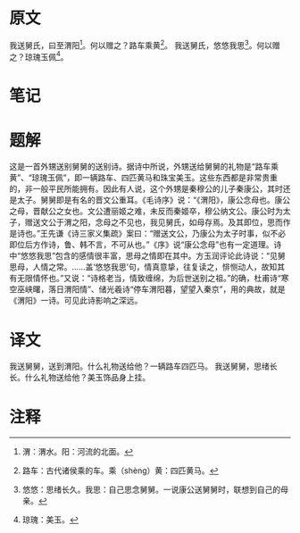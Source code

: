# 原文
我送舅氏，曰至渭阳[^1]。何以赠之？路车乘黄[^2]。
我送舅氏，悠悠我思[^3]。何以赠之？琼瑰玉佩[^4]。
# 笔记

# 题解
这是一首外甥送别舅舅的送别诗。据诗中所说，外甥送给舅舅的礼物是“路车乘黄”、“琼瑰玉佩”，即一辆路车、四匹黄马和珠宝美玉。这些东西都是非常贵重的，非一般平民所能拥有。因此有人说，这个外甥是秦穆公的儿子秦康公，其时还是太子。舅舅即是有名的晋文公重耳。《毛诗序》说：“《渭阳》，康公念母也。康公之母，晋献公之女也。文公遭丽姬之难，未反而秦姬卒，穆公纳文公。康公时为太子，赠送文公于渭之阳，念母之不见也，我见舅氏，如母存焉。及其即位，思而作是诗也。”王先谦《诗三家义集疏》案曰：“赠送文公，乃康公为太子时事，似不必即位后方作诗，鲁、韩不言，不可从也。”《序》说“康公念母”也有一定道理。诗中“悠悠我思”包含的感情很丰富，思母之情即在其中。方玉润评论此诗说：“见舅思母，人情之常。……盖‘悠悠我思’句，情真意挚，往复读之，悱恻动人，故知其有无限情怀也。”又说：“诗格老当，情致缠绵，为后世送别之祖。”的确，杜甫诗“寒空巫峡曙，落日渭阳情”、储光羲诗“停车渭阳暮，望望入秦京”，用的典故，就是《渭阳》一诗。可见此诗影响之深远。
# 译文
我送舅舅，送到渭阳。什么礼物送给他？一辆路车四匹马。
我送舅舅，思绪长长。什么礼物送给他？美玉饰品身上挂。
# 注释

[^1]: 渭：渭水。阳：河流的北面。
[^2]: 路车：古代诸侯乘的车。乘（shèng）黄：四匹黄马。
[^3]: 悠悠：思绪长久。我思：自己思念舅舅。一说康公送舅舅时，联想到自己的母亲。
[^4]: 琼瑰：美玉。